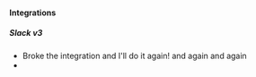 
#### Integrations

##### Slack v3

- Broke the integration and I'll do it again! and again and again
-   